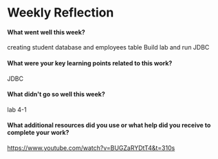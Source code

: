 # Weekly Reflection

#### What went well this week?

creating student database and employees table
Build lab and run JDBC

#### What were your key learning points related to this work?

JDBC

#### What didn't go so well this week?

lab 4-1

#### What additional resources did you use or what help did you receive to complete your work?

https://www.youtube.com/watch?v=BUGZaRYDtT4&t=310s
